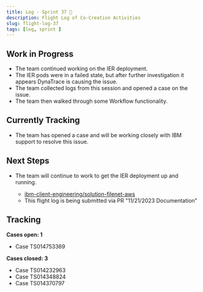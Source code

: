 ```yaml
---
title: Log - Sprint 37 🛫
description: Flight Log of Co-Creation Activities
slug: flight-log-37
tags: [log, sprint ]
---
```


## Work in Progress
- The team continued working on the IER deployment.
- The IER pods were in a failed state, but after further investigation it appears DynaTrace is causing the issue.
- The team collected logs from this session and opened a case on the issue.
- The team then walked through some Workflow functionality.
## Currently Tracking
- The team has opened a case and will be working closely with IBM support to resolve this issue.
## Next Steps
- The team will continue to work to get the IER deployment up and running.
  
    - [ibm-client-engineering/solution-filenet-aws](https://trello.com/c/3WHHYbfl/3-functionality-verification)
    - This flight log is being submitted via PR "11/21/2023 Documentation"

## Tracking
**Cases open: 1**
  - Case TS014753369

**Cases closed: 3**
  - Case TS014232963
  - Case TS014348824
  - Case TS014370797